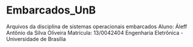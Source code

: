 # Embarcados_UnB
Arquivos da disciplina de sistemas operacionais embarcados
Aluno: Áleff Antônio da Silva Oliveira 
Matrícula: 13/0042404
Engenharia Eletrônica - Universidade de Brasília
